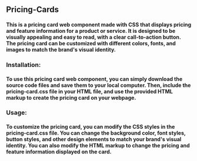 ## Pricing-Cards

#### This is a pricing card web component made with CSS that displays pricing and feature information for a product or service. It is designed to be visually appealing and easy to read, with a clear call-to-action button. The pricing card can be customized with different colors, fonts, and images to match the brand's visual identity. 

### Installation:
#### To use this pricing card web component, you can simply download the source code files and save them to your local computer. Then, include the pricing-card.css file in your HTML file, and use the provided HTML markup to create the pricing card on your webpage.

### Usage:
#### To customize the pricing card, you can modify the CSS styles in the pricing-card.css file. You can change the background color, font styles, button styles, and other design elements to match your brand's visual identity. You can also modify the HTML markup to change the pricing and feature information displayed on the card.